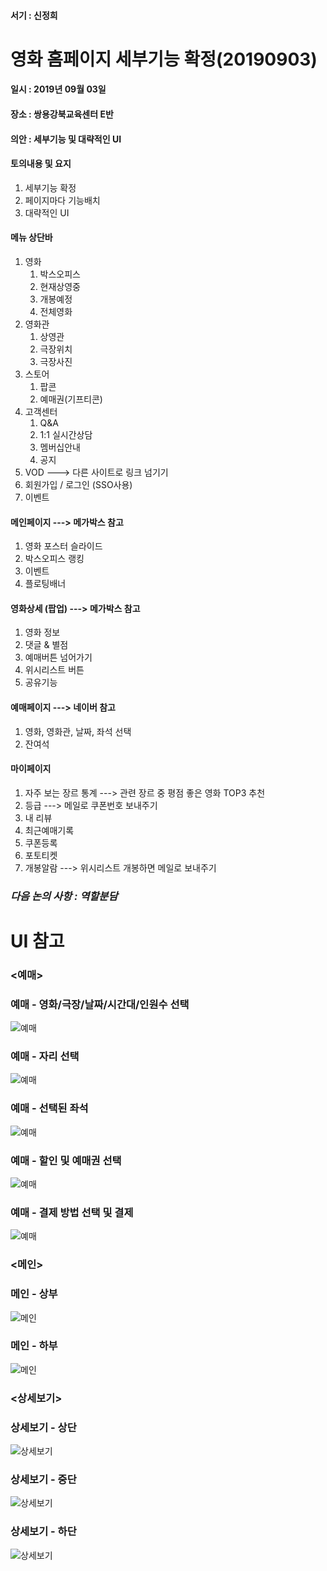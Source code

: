 #### 서기 : 신정희
# 영화 홈페이지 세부기능 확정(20190903)

#### 일시 : 2019년 09월 03일
#### 장소 : 쌍용강북교육센터 E반
#### 의안 : 세부기능 및 대략적인 UI

#### 토의내용 및 요지
1. 세부기능 확정
2. 페이지마다 기능배치
3. 대략적인 UI 

#### 메뉴 상단바  
1. 영화
   1. 박스오피스
   2. 현재상영중
   3. 개봉예정
   4. 전체영화    
2. 영화관
   1. 상영관
   2. 극장위치
   3. 극장사진 
3. 스토어
   1. 팝콘
   2. 예매권(기프티콘)   
4. 고객센터
   1. Q&A
   2. 1:1 실시간상담
   3. 멤버십안내
   4. 공지   
5. VOD ---> 다른 사이트로 링크 넘기기    
6. 회원가입 / 로그인 (SSO사용)    
7. 이벤트    

#### 메인페이지 ---> 메가박스 참고 
1. 영화 포스터 슬라이드   
2. 박스오피스 랭킹   
3. 이벤트   
4. 플로팅배너   

#### 영화상세 (팝업) ---> 메가박스 참고 
1. 영화 정보   
2. 댓글 & 별점   
3. 예매버튼 넘어가기   
4. 위시리스트 버튼   
5. 공유기능   

#### 예매페이지 ---> 네이버 참고 
1. 영화, 영화관, 날짜, 좌석 선택   
2. 잔여석   

#### 마이페이지      
1. 자주 보는 장르 통계 ---> 관련 장르 중 평점 좋은 영화 TOP3 추천
2. 등급 ---> 메일로 쿠폰번호 보내주기      
3. 내 리뷰      
4. 최근예매기록      
5. 쿠폰등록      
6. 포토티켓      
7. 개봉알람 ---> 위시리스트 개봉하면 메일로 보내주기   

### *다음 논의 사항 : 역할분담*  


# UI 참고


### <예매>
### 예매 - 영화/극장/날짜/시간대/인원수 선택				
![예매](https://github.com/HR-Kim/SUNNYSIDE3/blob/master/DOC/image/1.png)

### 예매 - 자리 선택	
![예매](https://github.com/HR-Kim/SUNNYSIDE3/blob/master/DOC/image/2.png)

### 예매 - 선택된 좌석		
![예매](https://github.com/HR-Kim/SUNNYSIDE3/blob/master/DOC/image/3.png)

### 예매 - 할인 및 예매권 선택	
![예매](https://github.com/HR-Kim/SUNNYSIDE3/blob/master/DOC/image/4.png)

### 예매 - 결제 방법 선택 및 결제  
![예매](https://github.com/HR-Kim/SUNNYSIDE3/blob/master/DOC/image/5.png)  


### <메인>
### 메인 - 상부					
![메인](https://github.com/HR-Kim/SUNNYSIDE3/blob/master/DOC/image/6.png)

### 메인 - 하부					
![메인](https://github.com/HR-Kim/SUNNYSIDE3/blob/master/DOC/image/7.png)  


### <상세보기>
### 상세보기 - 상단					
![상세보기](https://github.com/HR-Kim/SUNNYSIDE3/blob/master/DOC/image/8.png)

### 상세보기 - 중단				
![상세보기](https://github.com/HR-Kim/SUNNYSIDE3/blob/master/DOC/image/9.png)

### 상세보기 - 하단	
![상세보기](https://github.com/HR-Kim/SUNNYSIDE3/blob/master/DOC/image/10.png)  





